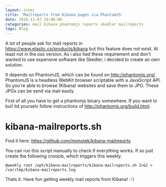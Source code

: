 ```yaml
---
layout: inner
title: 'Mailreports from Kibana pages via PhantomJS'
date: 2016-11-07 19:00:00
categories: mail kibana phantomjs reports skedler mailreports
tags: Blog
---
```


A lot of people ask for mail reports in <https://www.elastic.co/products/kibana> but this feature does not exist. At least not in the oss version. As i also had these requirement and don't wanted to use expensive software like Skedler, i decided to create an own solution.

It depends on PhantomJS, which can be found on <http://phantomjs.org/>. PhantomJS is a headless WebKit browser scriptable with a JavaScript API. So you're able to browse (Kibana) websites and save them to JPG. These JPGs can be send via mail easily.

First of all you have to get a phantomjs binary somewhere. If you want to buil itd yourselv follow instructions of <http://phantomjs.org/build.html>.


kibana-mailreports.sh
=====================

Find it here: <https://github.com/monotek/kibana-mailreports>

You can run this script manually to check if everything works. If so just create the following cronjob, which triggers this weekly.
~~~
@weekly root /opt/kibana-mailreports/kibana-mailreports.sh 2>&1 > /var/tmp/kibana-mailreports.log
~~~
Thats it. Have fun getting weekly mail reports from Kibana! :-)
